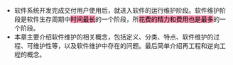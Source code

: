 - 软件系统开发完成交付用户使用后，就进入软件的运行维护阶段。软件维护阶段是软件生存周期中<mark style="background: #FF5582A6;">时间最长</mark>的一个阶段，所<mark style="background: #FF5582A6;">花费的精力和费用也是最多</mark>的一个阶段。
- 本章主要介绍软件维护的相关概念，包括定义、分类、特点、软件维护的过程、可维护性等，以及软件维护中存在的问题。最后简单介绍再工程和逆向工程的概念。